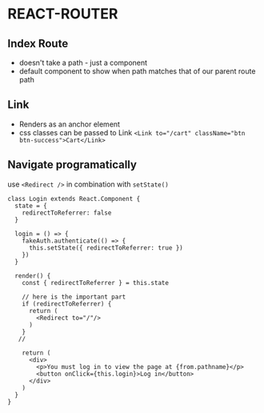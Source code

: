 # REACT-ROUTER

## Index Route
- doesn't take a path - just a component
- default component to show when path matches that of our parent route path

## Link
- Renders as an <a> anchor element
- css classes can be passed to Link
`<Link to="/cart" className="btn btn-success">Cart</Link>`

## Navigate programatically
use `<Redirect />` in combination with `setState()`
```
class Login extends React.Component {
  state = {
    redirectToReferrer: false
  }

  login = () => {
    fakeAuth.authenticate(() => {
      this.setState({ redirectToReferrer: true })
    })
  }

  render() {
    const { redirectToReferrer } = this.state

    // here is the important part
    if (redirectToReferrer) {
      return (
        <Redirect to="/"/>
      )
    }
   //

    return (
      <div>
        <p>You must log in to view the page at {from.pathname}</p>
        <button onClick={this.login}>Log in</button>
      </div>
    )
  }
}
```

